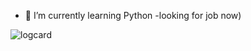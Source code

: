- 🌱 I’m currently learning Python
-looking for job now)

![logcard](https://user-images.githubusercontent.com/96110531/160748728-ea70161a-d14a-42e5-aa75-b7658ad299f9.png)
